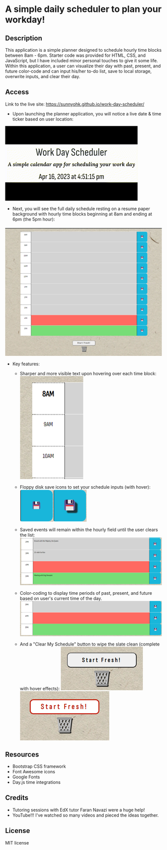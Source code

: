 # A simple daily scheduler to plan your workday!

## Description 
This application is a simple planner designed to schedule hourly time blocks between 8am - 6pm. Starter code was provided for HTML, CSS, and JavaScript, but I have included minor personal touches to give it some life. Within this application, a user can visualize their day with past, present, and future color-code and can input his/her to-do list, save to local storage, overwrite inputs, and clear their day.

## Access 
Link to the live site: https://sunnyohk.github.io/work-day-scheduler/

- Upon launching the planner application, you will notice a live date & time ticker based on user location:

<img src = "assets/time-ticker.gif">

- Next, you will see the full daily schedule resting on a resume paper background with hourly time blocks beginning at 8am and ending at 6pm (the 5pm hour):

<img src = "assets/schedule-view.png">

- Key features:
    - Sharper and more visible text upon hovering over each time block:
        <img src = "assets/time-slot-hover.png">

    - Floppy disk save icons to set your schedule inputs (with hover):
        <img src = "assets/save-icon.png">

    - Saved events will remain within the hourly field until the user clears the list:
        <img src = "assets/saved-schedule-events.png">

    - Color-coding to display time periods of past, present, and future based on user's current time of the day.
        <img src = "assets/past-present-future.png">
    
    - And a "Clear My Schedule" button to wipe the slate clean (complete with hover effects):
        <img src = "assets/clear-input-static.png">
        <img src = "assets/clear-input-hover.png">

## Resources
- Bootstrap CSS framework
- Font Awesome icons
- Google Fonts 
- Day.js time integrations

## Credits 

- Tutoring sessions with EdX tutor Faran Navazi were a huge help!
- YouTube!!! I've watched so many videos and pieced the ideas together.

## License
MIT license